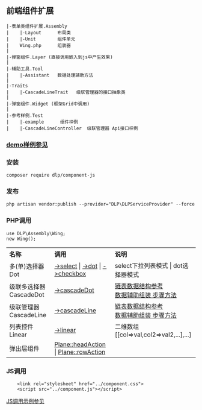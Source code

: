 ## 前端组件扩展

    |-表单类组件扩展.Assembly
    |    |-Layout      布局类 
    |    |-Unit        组件单元
    |    Wing.php      组装器
    |
    |-弹窗组件.Layer (直接调用嵌入到js中产生效果)
    |     
    |-辅助工具.Tool
    |    |-Assistant   数据处理辅助方法  
    |
    |-Traits
    |    |-CascadeLineTrait   级联管理器的接口抽象类 
    |
    |-弹窗组件.Widget (框架Grid中调用)
    |
    |-参考样例.Test
    |    |-example      组件样例
    |    |-CascadeLineController  级联管理器 Api接口样例
    
    
### [demo样例参见](https://codepen.io/ydtg1993-the-bashful/pen/rNdWade)

### 安装
```shell script
composer require dlp/component-js
```
### 发布
```shell script
php artisan vendor:publish --provider="DLP\DLPServiceProvider" --force
```

### PHP调用

    use DLP\Assembly\Wing;
    new Wing();
    
<table> 
    <tr>
        <th style="text-align:left;">名称</td>
        <th style="text-align:left;">调用</td>
        <th style="text-align:left;">说明</td>
    </tr>
    <tr>
        <td style="text-align:left;">多(单)选择器 Dot</td>
        <td style="text-align:left;"><a target="_blank" href='https://github.com/laravel-admin-extensions/component-js/blob/main/test/example.php#L184'>->select</a>
        | <a target="_blank" href='https://github.com/laravel-admin-extensions/component-js/blob/main/test/example.php#L188'>->dot</a>
        | <a target="_blank" href='https://github.com/laravel-admin-extensions/component-js/blob/main/test/example.php#L189'>->checkbox</a></td>
        <td style="text-align:left;">select下拉列表模式 | dot选择器模式</td>
    </tr>
    <tr>
        <td style="text-align:left;">级联多选择器 CascadeDot</td>
        <td style="text-align:left;"><a target="_blank" href='https://github.com/laravel-admin-extensions/component-js/blob/main/test/example.php#L219'>->cascadeDot</a></td>
        <td style="text-align:left;"><a target="_blank" href='https://github.com/laravel-admin-extensions/component-js/blob/main/test/example.php#L250'>链表数据结构参考</a>
         <br/>
         <a target="_blank" href='https://github.com/laravel-admin-extensions/component-js/blob/main/test/example.php#L242'>数据辅助组装 步骤方法</a><br/>
         </td></td> 
    </tr>
    <tr>
        <td style="text-align:left;">级联管理器 CascadeLine</td>
        <td style="text-align:left;"><a target="_blank" href='https://github.com/laravel-admin-extensions/component-js/blob/main/test/example.php#L221'>->cascadeLine</a></td>
        <td style="text-align:left;"><a target="_blank" href='https://github.com/laravel-admin-extensions/component-js/blob/main/test/example.php#L250'>链表数据结构参考</a>
         <br/>
         <a target="_blank" href='https://github.com/laravel-admin-extensions/component-js/blob/main/test/example.php#L243'>数据辅助组装 步骤方法</a><br/>
         </td></td> 
    </tr>
    <tr>
        <td style="text-align:left;">列表控件 Linear</td>
        <td style="text-align:left;"><a target="_blank" href='https://github.com/laravel-admin-extensions/component-js/blob/main/test/example.php#L223'>->linear</a></td>
        <td style="text-align:left;">二维数组<br/>[[col=>val,col2=>val2,...],...]</td>
    </tr>
    <tr>
        <td style="text-align:left;">弹出层组件</td>
        <td style="text-align:left;"><a target="_blank" href='https://github.com/laravel-admin-extensions/component-js/blob/main/test/example.php#L76'>Plane::headAction</a> 
        | <a target="_blank" href='https://github.com/laravel-admin-extensions/component-js/blob/main/test/example.php#L91'>Plane::rowAction</a></td>
        <td style="text-align:left;"></td>
    </tr>
</table>

### JS调用

        <link rel="stylesheet" href="../component.css">
        <script src="../component.js"></script>

<a target="_blank" href='https://github.com/laravel-admin-extensions/component-js/blob/main/test/index.html#L175'>JS调用示例参见</a>